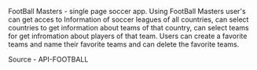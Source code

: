 FootBall Masters - single page soccer app.
 Using FootBall Masters user's can get acces to Information of soccer leagues of all countries,
  can select countries to get information about teams of that country, 
  can select teams for get infromation about players of that team. 
 Users can create a favorite teams and name their favorite teams and can delete the favorite teams.

 Source - API-FOOTBALL

